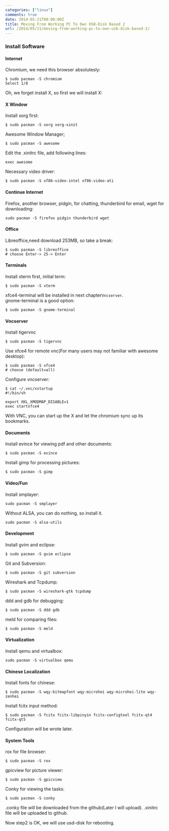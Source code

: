 ```yaml
---
categories: ["linux"]
comments: true
date: 2014-05-21T00:00:00Z
title: Moving From Working PC To Own USB-Disk Based 2
url: /2014/05/21/moving-from-working-pc-to-own-usb-disk-based-2/
---
```


### Install Software
####  Internet
Chromium, we need this browser absolutesly:   

```
$ sudo pacman -S chromium
Select 1/8

```
Oh, we forget install X, so first we will install X: 
#### X Window
Install xorg first:   

```
$ sudo pacman -S xorg xorg-xinit

```
Awesome Window Manager;    

```
$ sudo pacman -S awesome

```
Edit the .xinitrc file, add following lines:    

```
exec awesome

```
Necessary video driver:    

```
$ sudo pacman -S xf86-video-intel xf86-video-ati

```
#### Continue Internet
Firefox, another browser, pidgin, for chatting, thunderbird for email, wget for downloading:    

```
sudo pacman -S firefox pidgin thunderbird wget

```
#### Office
Libreoffice,need download 253MB, so take a break:    

```
$ sudo pacman -S libreoffice
# choose Enter-> 25-> Enter

```

#### Terminals
Install xterm first, initial term:

```
$ sudo pacman -S xterm

```
xfce4-terminal will be installed in next chapter`Vncserver`.     
gnome-terminal is a good option:   

```
$ sudo pacman -S gnome-terminal

```



#### Vncserver
Install tigervnc 

```
$ sudo pacman -S tigervnc

```
Use xfce4 for remote vnc(For many users may not familiar with awesome desktop):  

```
$ sudo pacman -S xfce4 
# choose (default=all)

```
Configure vncserver:

```
$ cat ~/.vnc/xstartup 
#!/bin/sh

export XKL_XMODMAP_DISABLE=1
exec startxfce4

```
With VNC, you can start up the X and let the chromium sync up its bookmarks.     
#### Documents
Install evince for viewing pdf and other documents:

```
$ sudo pacman -S evince

```
Install gimp for processing pictures:    

```
$ sudo pacman -S gimp

```

#### Video/Fun
Install smplayer:    

```
sudo pacman -S smplayer

```
Without ALSA, you can do nothing, so install it. 

```
sudo pacman -S alsa-utils

```

#### Development
Install gvim and eclipse:    

```
$ sudo pacman -S gvim eclipse

```
Git and Subversion:    

```
$ sudo pacman -S git subversion

```
Wireshark and Tcpdump:    

```
$ sudo pacman -S wireshark-gtk tcpdump

```
ddd and gdb for debugging:    

```
$ sudo pacman -S ddd gdb

```
meld for comparing files:    

```
$ sudo pacman -S meld

```



####  Virtualization
Install qemu and virtualbox:     

```
sudo pacman -S virtualbox qemu

```


#### Chinese Localization
Install fonts for chinese:    

```
$ sudo pacman -S wqy-bitmapfont wqy-microhei wqy-microhei-lite wqy-zenhei

```
Install fcitx input method:    

```
$ sudo pacman -S fcitx fcitx-libpinyin fcitx-configtool fcitx-qt4 fcitx-qt5

```
Configuration will be wrote later.    

#### System Tools
rox for file browser:    

```
$ sudo pacman -S rox

```
gpicview for picture viewer:    

```
$ sudo pacman -S gpicview

```
Conky for viewing the tasks:    

```
$ sudo pacman -S conky

```
.conky file will be downloaded from the github(Later I will upload). 
.xinitrc file will be uploaded to github. 



Now step2 is OK, we will use usd-disk for rebooting.    
